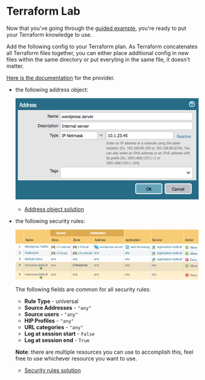 # Terraform Lab

Now that you've going through the [guided example](example-terraform.md),
you're ready to put your Terraform knowledge to use.

Add the following config to your Terraform plan.  As Terraform concatenates
all Terraform files together, you can either place additional config in
new files within the same directory or put everyting in the same file, it
doesn't matter.

[Here is the documentation](https://www.terraform.io/docs/providers/panos/index.html)
for the provider.

* the following address object:
  
  ![Wordpress Server address object](../pics/wordpress.png)
  
  * [Address object solution](ao-terraform.md)
  
* the following security rules:
  
  ![security policy](../pics/security-policy.png)
  
  The following fields are common for all security rules:
  
  * **Rule Type** - universal
  * **Source Addresses** - `"any"`
  * **Source users** - `"any"`
  * **HIP Profiles** - `"any"`
  * **URL categories** - `"any"`
  * **Log at session start** - `False`
  * **Log at session end** - `True`
  
  **Note**:  there are multiple resources you can use to accomplish this,
  feel free to use whichever resource you want to use.
  
  * [Security rules solution](sp-terraform.md)
